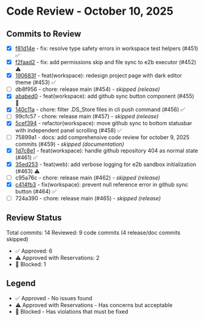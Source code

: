 # Code Review - October 10, 2025

## Commits to Review

- [x] [f81d14e](review-f81d14e.md) - fix: resolve type safety errors in workspace test helpers (#451) ✅
- [x] [f2faad2](review-f2faad2.md) - fix: add permissions skip and file sync to e2b executor (#452) ⚠️
- [x] [190683f](review-190683f.md) - feat(workspace): redesign project page with dark editor theme (#453) ✅
- [ ] db8f956 - chore: release main (#454) - *skipped (release)*
- [x] [ababed0](review-ababed0.md) - feat(workspace): add github sync button component (#455) 🔴
- [x] [140c11a](review-140c11a.md) - chore: filter .DS_Store files in cli push command (#456) ✅
- [ ] 99cfc57 - chore: release main (#457) - *skipped (release)*
- [x] [5cef394](review-5cef394.md) - refactor(workspace): move github sync to bottom statusbar with independent panel scrolling (#458) ✅
- [ ] 75899a1 - docs: add comprehensive code review for october 9, 2025 commits (#459) - *skipped (documentation)*
- [x] [1d7c8e1](review-1d7c8e1.md) - feat(workspace): handle github repository 404 as normal state (#461) ✅
- [x] [35ed253](review-35ed253.md) - feat(web): add verbose logging for e2b sandbox initialization (#463) ⚠️
- [ ] c95a76c - chore: release main (#462) - *skipped (release)*
- [x] [c414fb3](review-c414fb3.md) - fix(workspace): prevent null reference error in github sync button (#464) ✅
- [ ] 724a390 - chore: release main (#465) - *skipped (release)*

## Review Status

Total commits: 14
Reviewed: 9 code commits (4 release/doc commits skipped)
- ✅ Approved: 6
- ⚠️ Approved with Reservations: 2
- 🔴 Blocked: 1

## Legend

- ✅ Approved - No issues found
- ⚠️ Approved with Reservations - Has concerns but acceptable
- 🔴 Blocked - Has violations that must be fixed
